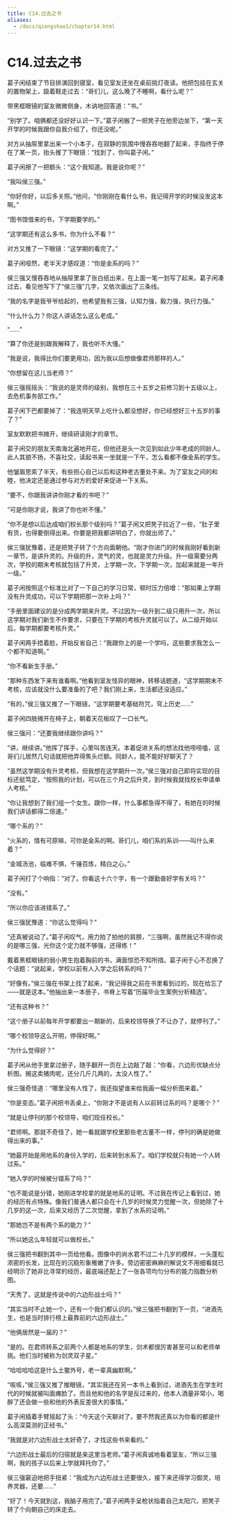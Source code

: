 ```yaml
---
title: C14.过去之书
aliases:
  - /docs/qiongshao1/chapter14.html
---
```


# C14.过去之书

葛子闲结束了节目排演回到寝室，看见室友还坐在桌前挑灯夜读。他把包挂在玄关的置物架上，趿着鞋走过去：“哥们儿，这么晚了不睡啊，看什么呢？”

带黑框眼镜的室友微微侧身，木讷地回答道：“书。”

“别学了。咱俩都还没好好认识一下。”葛子闲搬了一把凳子在他旁边坐下，“第一天开学的时候我跟你自我介绍了，你还没呢。”

对方从抽屉里拿出来一个小本子，在寂静的氛围中慢吞吞地翻了起来，手指终于停在了某一页，抬头推了下眼镜：“找到了，你叫葛子闲。”

葛子闲擦了一把额头：“这个我知道。我是说你呢？”

“我叫侯三强。”

“你好你好，以后多关照。”他问，“你刚刚在看什么书，我记得开学的时候没发这本啊。”

“图书馆借来的书，下学期要学的。”

“这学期还有这么多书，你为什么不看？”

对方又推了一下眼镜：“这学期的看完了。”

葛子闲哑然，老半天才感叹道：“你是金系的吗？”

侯三强又慢吞吞地从抽屉里拿了张白纸出来，在上面一笔一划写了起来。葛子闲凑过去，看见他写下了“侯三强”几字，又依次画出了三条线。

“我的名字是我爷爷给起的，他希望我有三强，认知力强，毅力强，执行力强。”

“什么什么力？你这人讲话怎么这么老成。”

“......”

“算了你还是别跟我解释了，我也听不大懂。”

“我是说，我得比你们要更用功，因为我以后想做像君师那样的人。”

“你想留在这儿当老师？”

侯三强摇摇头：“我说的是灵师的级别，我想在三十五岁之前修习到十五级以上，去危机事务部工作。”

葛子闲下巴都要掉了：“我连明天早上吃什么都没想好，你已经想好三十五岁的事了？”

室友默默把书摊开，继续研读刚才的章节。

葛子闲交的朋友天南海北遍地开花，但他还是头一次见到如此少年老成的同龄人。此人其貌不扬，不喜社交，读起书来一坐就是一下午，怎么看都不像金系的学生。

他皱眉思索了半天，有些担心自己以后和这种老古董处不来。为了室友之间的和睦，他决定还是通过参与对方的爱好来促进一下关系。

“要不，你跟我讲讲你刚才看的书吧？”

“可是你刚才说，我讲了你也听不懂。”

“你不是想以后达成咱们校长那个级别吗？”葛子闲又把凳子拉近了一些，“肚子里有货，也得要倒得出来。你要是把我都讲明白了，你就出师了。”

侯三强犹豫着，还是把凳子转了个方向面朝他。“刚才你进门的时候我刚好看到新一章节，是讲升灵的。升级的升，灵气的灵，也就是灵力升级。升一级需要分两次，学校的期末考核就包括了升灵，上学期一次，下学期一次，加起来就是一年升一级。”

葛子闲按照这个标准比对了一下自己的学习日常，顿时压力倍增：“那如果上学期没有升灵成功，可以下学期把那一次补上吗？”

“手册里面建议的是分成两学期来升灵。不过因为一级升到二级只用升一次，所以这学期对我们新生不作要求，只要在下学期的考核升灵就可以了。从二级开始以后，每学期都要考核升灵。”

葛子闲两手捂着脸，开始反省自己：“我跟你上的是一个学吗，这些要求我怎么一个都不知道啊。”

“你不看新生手册。”

“那种东西发下来有谁看啊。”他看到室友怪异的眼神，转移话题道，“这学期期末不考核，应该就没什么要准备的了吧？我们刚上来，生活都还没适应。”

“有的，”侯三强又推了一下眼镜，“这学期要考基础符咒，穹上历史......”

葛子闲四肢摊开在椅子上，朝着天花板叹了一口长气。

侯三强问：“还要我继续跟你讲吗？”

“讲，继续讲。”他挥了挥手，心里叫苦连天。本着促进关系的想法找他唠唠嗑，这哥们儿居然几句话就把他弄得焦头烂额。同龄人，能不能好好聊天了？

“虽然这学期没有升灵考核，但我想在这学期升一次。”侯三强对自己即将实现的目标还挺笃定，“按照我的计划，可以在三个月之后升灵，到时候我就找校长申请单人考核。”

“你让我想到了我们组一个女生。跟你一样，什么事都急得不得了，有她在的时候我们讲话都得二倍速。”

“哪个系的？”

“火系的，情有可原嘛，可你是金系的啊。哥们儿，咱们系的系训——叫什么来着？”

“金城汤池，临难不惧，千锤百炼，精白之心。”

葛子闲打了个响指：“对了。你看这十六个字，有一个跟勤奋好学有关吗？”

“没有。”

“所以你应该进错系了。”

侯三强犹豫道：“你这么觉得吗？”

“还真被说动了。”葛子闲叹气，用力拍了拍他的肩膀，“三强啊，虽然我记不得你说的是哪三强，光你这个定力就不够强，还得练！”

戴着黑框眼镜的弱小男生抱着胸前的书，满面惊恐不知所措。葛子闲于心不忍换了个话题：“说起来，学校以前有人入学之后转系的吗？”

“好像有。”侯三强在书架上找了起来，“我记得我之前在书里看到过的，现在给忘了——就是这本。”他抽出来一本册子，书脊上写着“历届毕业生案例分析精选”。

“还有这种书？”

“这个册子以前每年开学都要出一期新的，后来校领导换了不让办了，就停刊了。”

“哪个校领导这么开明，停得好啊。”

“为什么觉得好？”

葛子闲从他手里拿过册子，随手翻开一页在上边敲了敲：“你看，六边形优缺点分析图。搁这卖猪肉呢，还分几斤几两的，太没人性了。”

侯三强奇怪道：“哪里没有人性了，我还指望谁来给我画一幅分析图来着。”

“你是变态。”葛子闲把书丢桌上，“你刚才不是说有人以前转过系的吗？是哪个？”

“就是让停刊的那个校领导，咱们现任校长。”

“君师啊。那就不奇怪了，她一看就跟学校里那些老古董不一样，停刊的确是她做得出来的事。”

“她最开始是用地系的身份入学的，后来转到水系了。咱们学校就只有她一个人转过系。”

“她入学的时候被分错系了吗？”

“也不能说是分错，她刚进学校拿的就是地系的证明。不过我在传记上看到过，她的经历有点特殊。像我们普通人都只会在十几岁的时候灵力觉醒一次，但她除了十几岁的这一次，后来又经历了二次觉醒，拿到了水系的证明。”

“那她岂不是有两个系的能力？”

“所以她这么年轻就可以做校长。”

侯三强把书翻到其中一页给他看。图像中的尚水君不过二十几岁的模样，一头蓬松浓密的长发，比现在的沉稳形象稚嫩了许多。旁边密密麻麻的解说文不用细看就已经明示了她非比寻常的经历，最底端还配上了一张各项均匀分布的能力指数分析图。

“天秀了，这就是传说中的六边形战士吗？”

“其实当时不止她一个，还有一个我们都认识的。”侯三强把书翻到下一页，“进酒先生，也是当时排行榜上最靠前的六边形战士。”

“他俩居然是一届的？”

“是的。在君师转系之前两个人都是地系的学生，剑术都很厉害甚至可以和老师单挑。他们当时被称为剑灵双子星。”

“哈哈哈哈这是什么土鳖外号，老一辈真幽默啊。”

“咳咳，”侯三强又推了推眼镜，“其实我还在另一本书上看到过，进酒先生在学生时代的时候就被叫面瘫脸了。而且他和他的名字是反过来的，他本人酒量非常小，喝醉了还会做一些和他的外表反差很大的事情。”

葛子闲插着手臂摇起了头：“今天这个天聊对了，要不然我还真以为你看的都是什么高深莫测的正经书。”

“我就是对六边形战士太好奇了，才找这些书来看的。”

“六边形战士最后的归宿就是来这里当老师。”葛子闲真诚地看着室友，“所以三强啊，我的孩子以后来上学就拜托你了。”

侯三强窘迫地把手扭紧：“我成为六边形战士还要很久，接下来还得学习御灵，培养灵器，还要......”

“好了！今天就到这，我脑子用完了。”葛子闲两手呈枪状指着自己太阳穴，把凳子转了个向朝自己的床走去。